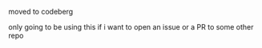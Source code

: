 moved to codeberg

only going to be using this if i want to open an issue or a PR to some other repo
